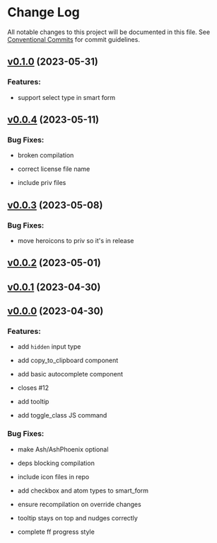 # Change Log

All notable changes to this project will be documented in this file.
See [Conventional Commits](Https://conventionalcommits.org) for commit guidelines.

<!-- changelog -->

## [v0.1.0](https://github.com/frankdugan3/pyro/compare/v0.0.4...v0.1.0) (2023-05-31)




### Features:

* support select type in smart form

## [v0.0.4](https://github.com/frankdugan3/pyro/compare/v0.0.3...v0.0.4) (2023-05-11)




### Bug Fixes:

* broken compilation

* correct license file name

* include priv files

## [v0.0.3](https://github.com/frankdugan3/pyro/compare/v0.0.2...v0.0.3) (2023-05-08)




### Bug Fixes:

* move heroicons to priv so it's in release

## [v0.0.2](https://github.com/frankdugan3/pyro/compare/v0.0.1...v0.0.2) (2023-05-01)




## [v0.0.1](https://github.com/frankdugan3/pyro/compare/v0.0.0...v0.0.1) (2023-04-30)




## [v0.0.0](https://github.com/frankdugan3/pyro/compare/v0.0.0...v0.0.0) (2023-04-30)




### Features:

* add `hidden` input type

* add copy_to_clipboard component

* add basic autocomplete component

* closes #12

* add tooltip

* add toggle_class JS command

### Bug Fixes:

* make Ash/AshPhoenix optional

* deps blocking compilation

* include icon files in repo

* add checkbox and atom types to smart_form

* ensure recompilation on override changes

* tooltip stays on top and nudges correctly

* complete ff progress style
